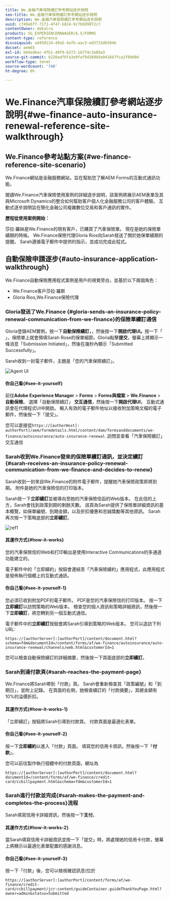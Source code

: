 ```yaml
---
title: We.金融汽車保險續訂參考網站逐步說明
seo-title: We.金融汽車保險續訂參考網站逐步說明
description: We.金融汽車保險續訂參考網站逐步說明
uuid: c749a6f7-71f1-4f47-b824-9c7b699072c7
contentOwner: dekalra
products: SG_EXPERIENCEMANAGER/6.5/FORMS
content-type: reference
discoiquuid: ad450124-49a5-4afb-aac3-ed3733d6504b
docset: aem65
exl-id: b6ded6ac-4fb1-49f9-b272-16774c3e89a3
source-git-commit: b220adf6fa3e9faf94389b9a9416b7fca2f89d9d
workflow-type: tm+mt
source-wordcount: '748'
ht-degree: 0%

---
```


# We.Finance汽車保險續訂參考網站逐步說明{#we-finance-auto-insurance-renewal-reference-site-walkthrough}

## We.Finance參考站點方案{#we-finance-reference-site-scenario}

We.Finance網站是金融服務網站，旨在幫助您了解AEM Forms的互動式通訊功能。

閱讀We.Finance汽車保險使用案例的詳細逐步說明，該案例將展示AEM表單及其與Microsoft Dynamics的整合如何幫助客戶個人化金融服務公司的客戶體驗。 互動式逐步說明旨在簡化金融公司複雜數位交易和客戶通訊的實作。

**歷程從使用案例開始：**

莎拉·羅絲是We.Finance的現有客戶，已購買了汽車保險單。 現在是她的保險單續期的時候。 We.Finance保險代理Gloria Rios向Sarah發送了關於她保單續期的提醒。 Sarah遵循電子郵件中提供的指示，並成功完成此程式。

## 自動保險申請逐步{#auto-insurance-application-walkthrough}

We.Finance自動保險應用程式案例是用戶的視覺旁白，並基於以下兩個角色：

* We.Finance客戶莎拉·羅斯
* Gloria Rios,We.Finance保險代理

### Gloria發送了We.Finance {#gloria-sends-an-insurance-policy-renewal-communication-from-we-finance}的保險單續訂通信

Gloria登錄AEM實例，按一下&#x200B;**自動保險續訂，**，然後按一下&#x200B;**開啟代理UI。**&#x200B;按一下「 」，保險單上就會預填Sarah Rose的保單細節。Gloria點擊&#x200B;**提交**，螢幕上將顯示一條消息「Submission Initiated」，然後在幾秒內顯示「Submitted Successfully」。

Sarah收到一封電子郵件，主題是「您的汽車保險續訂」。

![Agent UI](assets/agent_ui_email_new.png)

#### 你自己看{#see-it-yourself}

前往&#x200B;**Adobe Experience Manager** > **Forms** > **Forms與檔案** > **We.Finance** > **自動保險**。 選擇「自動保險續訂」 **交互通信**，然後按一下&#x200B;**開啟代理UI**。 互動式通訊會在代理程式UI中開啟。 輸入有效的電子郵件地址以接收附加策略文檔的電子郵件，然後按一下「提交」。

您可以直接從`https://[authorHost]: authorPort]/aem/formdetails.html/content/dam/formsanddocuments/we-finance/autoinsurance/auto-insurance-renewal.`訪問並查看「汽車保險續訂」交互通信

### Sarah收到We.Finance發來的保險單續訂通訊，並決定續訂{#sarah-receives-an-insurance-policy-renewal-communication-from-we-finance-and-decides-to-renew}

Sarah收到一封來自We.Finance的附件電子郵件，提醒她汽車保險政策即將到期。 附件是她的汽車保險信的打印版本。

Sarah按一下&#x200B;**立即續訂**&#x200B;並被導向至她的汽車保險信函的Web版本。 在此信的上方，Sarah會找到政策到期的剩餘天數。 該頁為Sarah提供了保險單詳細資訊的基本概覽，如保單編號、到期金額，以及折扣優惠和忠誠獎勵等其他資訊。 Sarah再次按一下策略底部的&#x200B;**立即續訂**。

![ref1](assets/ref1.png)

#### 其運作方式{#how-it-works}

您的汽車保險信的Web和打印輸出是使用Interactive Communications的多通道功能建立的。

電子郵件中的「立即續約」按鈕會連結至「汽車保險續約」應用程式，此應用程式是發佈執行個體上的互動式通訊。

#### 你自己看{#see-it-yourself-1}

您必須已收到附加PDF的電子郵件。 PDF是您的汽車保險信的打印版本。 按一下&#x200B;**立即續訂**&#x200B;以訪問策略的Web版本。 檢查您的個人資訊和策略詳細資訊，然後按一下&#x200B;**立即續訂**，將您轉到另一個互動式通信。

電子郵件中的&#x200B;**立即續訂**&#x200B;按鈕會將Sarah引導到策略的Web版本。 您可以造訪下列URL:

`https://[authorServer]:[authorPort]/content/document.html?schema=fdm&documentId=/content/forms/af/we-finance/autoinsurance/auto-insurance-renewal/channels/web.html&customerId=1`

您可以檢查自動保險續訂的詳細摘要，然後按一下頁面底部的&#x200B;**立即續訂**。

### Sarah到達付款頁{#sarah-reaches-the-payment-page}

We.Finance將Sarah帶到「付款」頁。 Sarah會重新檢查其「政策編號」和「到期日」，並附上記錄。 在頁面的右側，她檢查續訂的「付款摘要」，其總金額有10%的溢價折扣。

#### 其運作方式{#how-it-works-1}

「立即續訂」按鈕將Sarah引導到付款頁。 付款頁面是最適化表單。

#### 你自己看{#see-it-yourself-2}

按一下&#x200B;**立即續約**&#x200B;以進入「付款」頁面。 填寫您的信用卡資訊，然後按一下「**付款**」。

您可以前往製作執行個體中的付款頁面，網址為

`https://[authorServer]:[authorPort]/content/document.html?documentId=/content/forms/af/we-finance/credit-card/ccbillpayment.html&schema=fdm&customerId=1`

### Sarah進行付款並完成{#sarah-makes-the-payment-and-completes-the-process}流程

Sarah填寫信用卡詳細資訊，然後按一下&#x200B;**支付**。

#### 其運作方式{#how-it-works-2}

當Sarah填寫信用卡詳細資訊並按一下「提交」時，將處理她的信用卡付款，螢幕上將顯示以最適化表單配置的感謝消息。

#### 你自己看{#see-it-yourself-3}

按一下「付款」後，您可以檢視確認訊息(位於

`https://[authorServer]:[authorPort]/content/forms/af/we-finance/credit-card/ccbillpayment/jcr:content/guideContainer.guideThankYouPage.html?owner=admin&status=Submitted`
